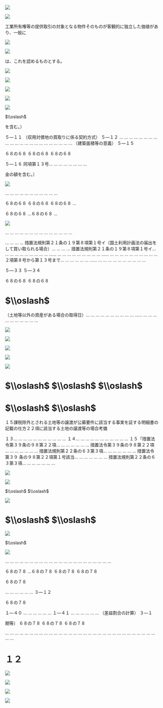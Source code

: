 ![](https://www.nta.go.jp/tmp/b784e423-8836-4ee0-837c-f3c226bd76f6/images/30c8213b328aff336bd5342e845a08d63c74b011625a798d39b7f2168d6646c4.jpg)

![](https://www.nta.go.jp/tmp/b784e423-8836-4ee0-837c-f3c226bd76f6/images/675262ad69ec70ed7e9af689f73d2bd8427b407dcc4d6dcb1cafd380238ab6a6.jpg)

工業所有権等の提供取引の対象となる物件そのものが客観的に独立した価値があり、一般に

![](https://www.nta.go.jp/tmp/b784e423-8836-4ee0-837c-f3c226bd76f6/images/321b80103fd8f503f45cc2d8ba7a2cae4b4cd484320fde27580d9f5edcd4eee9.jpg)

![](https://www.nta.go.jp/tmp/b784e423-8836-4ee0-837c-f3c226bd76f6/images/e0f104daf36903f9a913643a8657e70268c8caae127bb3391d467c8bba8b8608.jpg)

は、これを認めるものとする。

![](https://www.nta.go.jp/tmp/b784e423-8836-4ee0-837c-f3c226bd76f6/images/805c6c88cff5eea84cadd32196865a84faa64376979dcd31a98bd515e1c6d46b.jpg)

![](https://www.nta.go.jp/tmp/b784e423-8836-4ee0-837c-f3c226bd76f6/images/f3ff8e8c95dad36c7dd508e8849dff0bd962fc8743e8589576019dbcff46dc47.jpg)

![](https://www.nta.go.jp/tmp/b784e423-8836-4ee0-837c-f3c226bd76f6/images/d5f1682243426093b72582c7bacb9041fcd67217a00c7bb1653062151de9a80e.jpg)

![](https://www.nta.go.jp/tmp/b784e423-8836-4ee0-837c-f3c226bd76f6/images/275a266391634e1b6d8fabc4b2416b1bf401cebdf9501aafed5788b1ae12ce69.jpg)

![](https://www.nta.go.jp/tmp/b784e423-8836-4ee0-837c-f3c226bd76f6/images/487680897236d93025b6c50a7d055f038fa3725380b21e72dd53a5d95357d2a4.jpg)

$\\oslash$

を含む。）

５―１１ （収用対償地の買取りに係る契約方式） ５―１２ … … … … … … … … … … … … … … … … … … … … … … （建築面積等の意義） ５―１５

６８の６８ ６８の６８ ６８の６８

５―１６ 同項第１３号… … … … … … … …

金の額を含む。）

![](https://www.nta.go.jp/tmp/b784e423-8836-4ee0-837c-f3c226bd76f6/images/a822956999be43033edf1d7e86b05a9d5e85138f57d803cf7c6c213a1dbed010.jpg)

… … … … … … … … … … …

６８の６８ ６８の６８ ６８の６８ …

６８の６８ …６８の６８ …

![](https://www.nta.go.jp/tmp/b784e423-8836-4ee0-837c-f3c226bd76f6/images/6662a02dd96e817c3c02021696e73b7d3f2d18c6341820672d3ed5495c7950b7.jpg)

… … … … … … … … … … … … … …

… … … … 措置法規則第２１条の１９第８項第１号イ（国土利用計画法の届出をして買い取られる場合）… … … … 措置法規則第２１条の１９第８項第１号イ… … … … … … … … … … …… … … … … … … … … … …… … … … … … … … … … …２項第８号から第１３号まで… … … … … … …… … … … … … … … … … …

５―３３ ５―３４

６８の６８ ６８の６８

# $\\oslash$

（土地等以外の資産がある場合の取得日）… … … … … … … … … … …… … … … … … … … … … …

![](https://www.nta.go.jp/tmp/b784e423-8836-4ee0-837c-f3c226bd76f6/images/01a0ceda47c9076638c917f992355c4f15c989d8836b5c2216fb62e499fc2e25.jpg)

![](https://www.nta.go.jp/tmp/b784e423-8836-4ee0-837c-f3c226bd76f6/images/fa97320b18c7af29a8013198a2ce4246a93e241535ee795fa1a3cf1d8c882c02.jpg)

![](https://www.nta.go.jp/tmp/b784e423-8836-4ee0-837c-f3c226bd76f6/images/029de32cde0fa8cd70006310749649492189d5899730bf51c973716f742c0456.jpg)

![](https://www.nta.go.jp/tmp/b784e423-8836-4ee0-837c-f3c226bd76f6/images/e9d1bb43140e77b2fd8d4605fc839a6224500d5b77d3fdec95ea03b70e7fc9b1.jpg)

![](https://www.nta.go.jp/tmp/b784e423-8836-4ee0-837c-f3c226bd76f6/images/1375f778a2f775c709476f626218948a1ed98b879a3d27dc4e3ef92f1dbe3da3.jpg)

# $\\oslash$ $\\oslash$ $\\oslash$

# $\\oslash$ $\\oslash$

１５課税除外とされる土地等の譲渡が公募要件に該当する事実を証する明細書の記載の仕方２２項に該当する土地の譲渡等の場合考備

１３… … … … … … … … … … … １４… … … … … … … … … … … １５「措置法令第３９条の９８第２２項… … … … … … … 措置法令第３９条の９８第２２項 … … … … … … … 措置法規則第２２条の６３第３項… … … … … … … 措置法令第３９ 条の９８第２２項第１号該当… … … … … … … 措置法規則第２２条の６３第３項… … … … … … …

![](https://www.nta.go.jp/tmp/b784e423-8836-4ee0-837c-f3c226bd76f6/images/ea67777776f6cc58e559a17745ed2a3226da4016b5f9d09e4811e556aac59ae1.jpg)

![](https://www.nta.go.jp/tmp/b784e423-8836-4ee0-837c-f3c226bd76f6/images/d3a32f8027b5f20a8831b3ca93d4256fa09bb26e67cde168394dcbb1c070a9dc.jpg)

$\\oslash$ $\\oslash$

![](https://www.nta.go.jp/tmp/b784e423-8836-4ee0-837c-f3c226bd76f6/images/17562e85bdc63abd7f8bcb020be0c6ae8993887edb7c070fb09fdc832a3e48de.jpg)

# $\\oslash$ $\\oslash$

![](https://www.nta.go.jp/tmp/b784e423-8836-4ee0-837c-f3c226bd76f6/images/82893dd0a712628157704bcd234e8375cecbf7955bf3d2183dccada1e9521923.jpg)

$\\oslash$

![](https://www.nta.go.jp/tmp/b784e423-8836-4ee0-837c-f3c226bd76f6/images/4779b0a148aee2887c1f5adc6cf54b9a4a53f223828afd5b6ed7639ca985c9b0.jpg)

… … … … … … … … … … … … … … … … … … … … … …

６８の７８ …６８の７８ ６８の７８ ６８の７８

６８の７８

… … … … … … ３―１２

６８の７８

１―４０ … … … … … … １―４１ … … … … … … （差益割合の計算） ３―１

期等） ６８の７８ ６８の７８ ６８の７８

… … … … … … … … … … … … … … … … … … … … … … … … … … … … … … … … …

# １２

![](https://www.nta.go.jp/tmp/b784e423-8836-4ee0-837c-f3c226bd76f6/images/a2195044e43cce20f994104fc09dccb99c8e84753570e5be91edfbefeec5b3ba.jpg)

![](https://www.nta.go.jp/tmp/b784e423-8836-4ee0-837c-f3c226bd76f6/images/7806e5f53a24b2cda57f70040c9bb9150fee72cfb5b44b572b2b6f59aa1bd6e0.jpg)

![](https://www.nta.go.jp/tmp/b784e423-8836-4ee0-837c-f3c226bd76f6/images/6e174ddafe487d6a8598bd0f8463103b1975c783baaaf8bdf50df6a710859906.jpg)

![](https://www.nta.go.jp/tmp/b784e423-8836-4ee0-837c-f3c226bd76f6/images/d7447d80bd96962dd8cd32723031836369699c7908d7eb16f8018c930c972f7d.jpg)